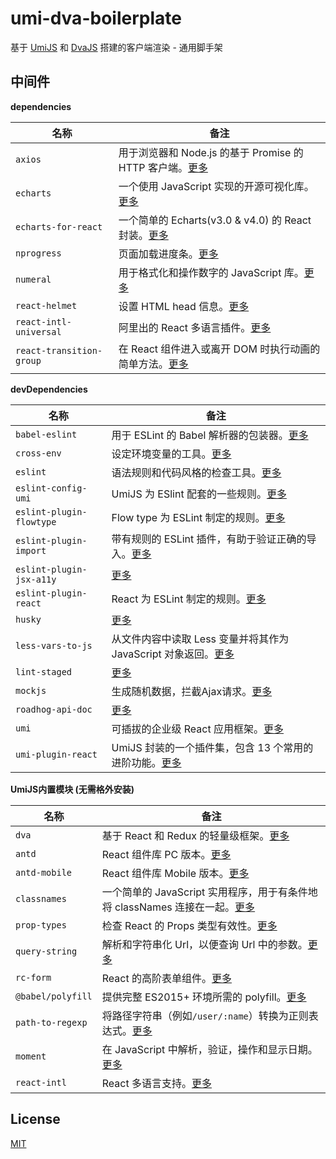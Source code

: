 # umi-dva-boilerplate

基于 [UmiJS](https://umijs.org/) 和 [DvaJS](https://dvajs.com/) 搭建的客户端渲染 - 通用脚手架

## 中间件

**dependencies**

|名称|备注|
|----|----|
|`axios`|用于浏览器和 Node.js 的基于 Promise 的 HTTP 客户端。[更多](https://github.com/axios/axios)|
|`echarts`|一个使用 JavaScript 实现的开源可视化库。[更多](https://github.com/apache/incubator-echarts)|
|`echarts-for-react`|一个简单的 Echarts(v3.0 & v4.0) 的 React 封装。[更多](https://github.com/hustcc/echarts-for-react)|
|`nprogress`|页面加载进度条。[更多](https://github.com/rstacruz/nprogress)|
|`numeral`|用于格式化和操作数字的 JavaScript 库。[更多](https://github.com/adamwdraper/Numeral-js)|
|`react-helmet`|设置 HTML head 信息。[更多](https://github.com/nfl/react-helmet)|
|`react-intl-universal`|阿里出的 React 多语言插件。[更多](https://github.com/alibaba/react-intl-universal)|
|`react-transition-group`|在 React 组件进入或离开 DOM 时执行动画的简单方法。[更多](https://github.com/reactjs/react-transition-group)|

**devDependencies**

|名称|备注|
|----|----|
|`babel-eslint`|用于 ESLint 的 Babel 解析器的包装器。[更多](https://github.com/babel/babel-eslint)|
|`cross-env`|设定环境变量的工具。[更多](https://github.com/kentcdodds/cross-env)|
|`eslint`|语法规则和代码风格的检查工具。[更多](https://github.com/eslint/eslint)|
|`eslint-config-umi`|UmiJS 为 ESlint 配套的一些规则。[更多](https://www.npmjs.com/package/eslint-config-umi)|
|`eslint-plugin-flowtype`|Flow type 为 ESLint 制定的规则。[更多](https://github.com/gajus/eslint-plugin-flowtype)|
|`eslint-plugin-import`|带有规则的 ESLint 插件，有助于验证正确的导入。[更多](https://github.com/benmosher/eslint-plugin-import)|
|`eslint-plugin-jsx-a11y`|[更多](https://github.com/evcohen/eslint-plugin-jsx-a11y)|
|`eslint-plugin-react`|React 为 ESLint 制定的规则。[更多](https://github.com/yannickcr/eslint-plugin-react)|
|`husky`|[更多](https://github.com/typicode/husky)|
|`less-vars-to-js`|从文件内容中读取 Less 变量并将其作为 JavaScript 对象返回。[更多](https://github.com/michaeltaranto/less-vars-to-js)|
|`lint-staged`|[更多](https://github.com/okonet/lint-staged)|
|`mockjs`|生成随机数据，拦截Ajax请求。[更多](https://github.com/nuysoft/Mock)|
|`roadhog-api-doc`|[更多](https://www.npmjs.com/package/roadhog-api-doc)|
|`umi`|可插拔的企业级 React 应用框架。[更多](https://github.com/umijs/umi)|
|`umi-plugin-react`|UmiJS 封装的一个插件集，包含 13 个常用的进阶功能。[更多](https://github.com/umijs/umi/tree/master/packages/umi-plugin-react)|

**UmiJS内置模块 (无需格外安装)**

|名称|备注|
|----|----|
|`dva`|基于 React 和 Redux 的轻量级框架。[更多](https://github.com/dvajs/dva)|
|`antd`|React 组件库 PC 版本。[更多](https://github.com/ant-design/ant-design/)|
|`antd-mobile`|React 组件库 Mobile 版本。[更多](https://github.com/ant-design/ant-design-mobile/)|
|`classnames`|一个简单的 JavaScript 实用程序，用于有条件地将 classNames 连接在一起。[更多](https://github.com/JedWatson/classnames)|
|`prop-types`|检查 React 的 Props 类型有效性。[更多](https://github.com/facebook/prop-types)|
|`query-string`|解析和字符串化 Url，以便查询 Url 中的参数。[更多](https://github.com/sindresorhus/query-string)|
|`rc-form`|React 的高阶表单组件。[更多](https://github.com/react-component/form)|
|`@babel/polyfill`|提供完整 ES2015+ 环境所需的 polyfill。[更多](https://babeljs.io/)|
|`path-to-regexp`|将路径字符串（例如`/user/:name`）转换为正则表达式。[更多](https://github.com/pillarjs/path-to-regexp)|
|`moment`|在 JavaScript 中解析，验证，操作和显示日期。[更多](https://github.com/moment/moment)|
|`react-intl`|React 多语言支持。[更多](https://github.com/yahoo/react-intl)|

## License

[MIT](LICENSE)

